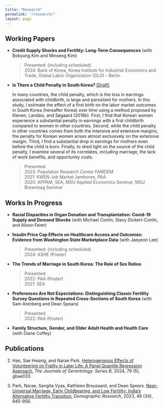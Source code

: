 ```yaml
---
title: "Research"
permalink: "/research/"
layout: page
---
```


## Working Papers
* **Credit Supply Shocks and Fertility: Long-Term Consequences** (with Bokyung Kim and Minseog Kim)
  
  >Presented: (including scheduled) <br/>
  >2024: Bank of Korea, Korea Institute for Industrial Economics and Trade, Global Labor Organization (GLO) – Berlin
  
* **Is There a Child Penalty in South Korea?** [[Draft]](/assets/papers/naraepark_childpenalty.pdf)
  
  In many countries, the child penalty, which is the loss in earnings associated with childbirth, is large and persistent for mothers. In this study, I estimate the effect of a first birth on the labor market outcomes in South Korea (hereafter Korea) over time using a method proposed by Kleven, Landais, and Søgaard (2019b). First, I find that Korean women experience a substantial penalty in earnings with a first childbirth compared to women in other countries. Second, while the child penalty in other countries comes from both the intensive and extensive margins, the penalty for Korean women arises almost exclusively on the extensive margin. Third, I find a substantial drop in earnings for mothers even before the child is born. Finally, to shed light on the source of the child penalty, I examine several of its correlates, including marriage, the lack of work benefits, and opportunity costs.

  >Presented: <br/>
  >2023: Population Research Center FAMDEM <br/>
  >2021: KWEN Job Market Jamboree, PAA <br/>
  >2020: APPAM, SEA, MSU Applied Economics Seminar, MSU Brownbag Seminar

## Works In Progress

* **Racial Disparities in Organ Donation and Transplantation: Covid-19 Supply and Demand Shocks** (with Michael Conlin, Stacy Dickert-Conlin, and Alison Ferer)

* **Insulin Price Cap Effects on Healthcare Access and Outcomes: Evidence from Washington State Marketplace Data** (with Jaeyeon Lee)

  >Presented: (including scheduled) <br/>
  >2024: ASHE (Poster) 
  
* **The Trends of Marriage in South Korea: The Role of Sex Ratios**
  
  >Presented: <br/>
  >2022: PAA (Poster) <br/>
  >2021: SEA
  
* **Preferences Are Not Expectations: Distinguishing Classic Fertility Survey Questions in Repeated Cross-Sections of South Korea** (with Sam Arenberg and Dean Spears)
  
  >Presented: <br/>
  >2022: PAA (Poster)

* **Family Structure, Gender, and Older Adult Health and Health Care** (with Diane Coffey)

## Publications
2. Han, Sae Hwang, and Narae Park. [Heterogeneous Effects of Volunteering on Frailty in Later Life: A Panel Quantile Regression Approach.](https://academic.oup.com/psychsocgerontology/article-abstract/79/5/gbae033/7624909) *The Journals of Gerontology: Series B*, 2024, 79 (5), gbae033
   
1. Park, Narae, Sangita Vyas, Kathleen Broussard, and Dean Spears. [Near-Universal Marriage, Early Childbearing, and Low Fertility: India’s Alternative Fertility Transition.](https://www.demographic-research.org/volumes/vol48/34/default.htm#:~:text=In%20contrast%20to%20countries%20that,the%20birth%20of%20two%20children.) *Demographic Research*, 2023, 48 (34), 945-956.



